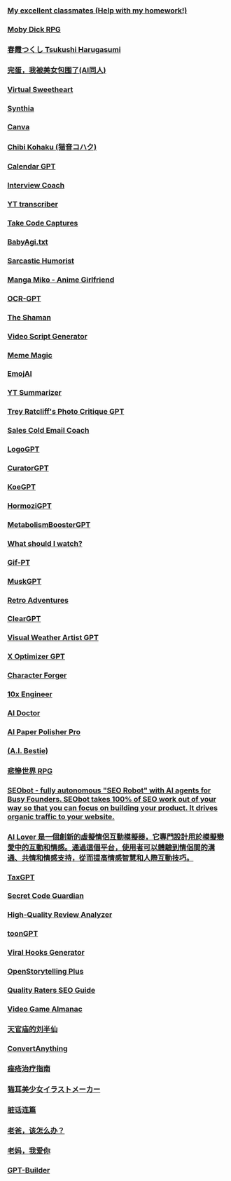 ### [My excellent classmates (Help with my homework!)](https://github.com/lxfater/Awesome-GPTs/blob/main/prompt/My-excellent-classmates-(Help-with-my-homework!))
### [Moby Dick RPG](https://github.com/lxfater/Awesome-GPTs/blob/main/prompt/Moby-Dick-RPG)
### [春霞つくし Tsukushi Harugasumi](https://github.com/lxfater/Awesome-GPTs/blob/main/prompt/春霞つくし-Tsukushi-Harugasumi)
### [完蛋，我被美女包围了(AI同人)](https://github.com/lxfater/Awesome-GPTs/blob/main/prompt/完蛋，我被美女包围了(AI同人))
### [Virtual Sweetheart](https://github.com/lxfater/Awesome-GPTs/blob/main/prompt/Virtual-Sweetheart)
### [Synthia ](https://github.com/lxfater/Awesome-GPTs/blob/main/prompt/Synthia-)
### [Canva](https://github.com/lxfater/Awesome-GPTs/blob/main/prompt/Canva)
### [Chibi Kohaku (猫音コハク)](https://github.com/lxfater/Awesome-GPTs/blob/main/prompt/Chibi-Kohaku-(猫音コハク))
### [Calendar GPT](https://github.com/lxfater/Awesome-GPTs/blob/main/prompt/Calendar-GPT)
### [Interview Coach](https://github.com/lxfater/Awesome-GPTs/blob/main/prompt/Interview-Coach)
### [YT transcriber](https://github.com/lxfater/Awesome-GPTs/blob/main/prompt/YT-transcriber)
### [Take Code Captures](https://github.com/lxfater/Awesome-GPTs/blob/main/prompt/Take-Code-Captures)
### [BabyAgi.txt](https://github.com/lxfater/Awesome-GPTs/blob/main/prompt/BabyAgi.txt)
### [Sarcastic Humorist](https://github.com/lxfater/Awesome-GPTs/blob/main/prompt/Sarcastic-Humorist)
### [Manga Miko - Anime Girlfriend](https://github.com/lxfater/Awesome-GPTs/blob/main/prompt/Manga-Miko---Anime-Girlfriend)
### [OCR-GPT](https://github.com/lxfater/Awesome-GPTs/blob/main/prompt/OCR-GPT)

### [The Shaman](https://github.com/lxfater/Awesome-GPTs/blob/main/prompt/The-Shaman)
### [Video Script Generator](https://github.com/lxfater/Awesome-GPTs/blob/main/prompt/Video-Script-Generator)
### [Meme Magic](https://github.com/lxfater/Awesome-GPTs/blob/main/prompt/Meme-Magic)
### [EmojAI](https://github.com/lxfater/Awesome-GPTs/blob/main/prompt/EmojAI)
### [YT Summarizer](https://github.com/lxfater/Awesome-GPTs/blob/main/prompt/YT-Summarizer)
### [Trey Ratcliff's Photo Critique GPT](https://github.com/lxfater/Awesome-GPTs/blob/main/prompt/Trey-Ratcliff's-Photo-Critique-GPT)
### [Sales Cold Email Coach](https://github.com/lxfater/Awesome-GPTs/blob/main/prompt/Sales-Cold-Email-Coach)
### [LogoGPT](https://github.com/lxfater/Awesome-GPTs/blob/main/prompt/LogoGPT)
### [CuratorGPT](https://github.com/lxfater/Awesome-GPTs/blob/main/prompt/CuratorGPT)
### [KoeGPT](https://github.com/lxfater/Awesome-GPTs/blob/main/prompt/KoeGPT)
### [HormoziGPT](https://github.com/lxfater/Awesome-GPTs/blob/main/prompt/HormoziGPT)
### [MetabolismBoosterGPT](https://github.com/lxfater/Awesome-GPTs/blob/main/prompt/MetabolismBoosterGPT)
### [What should I watch?](https://github.com/lxfater/Awesome-GPTs/blob/main/prompt/What-should-I-watch?)
### [Gif-PT](https://github.com/lxfater/Awesome-GPTs/blob/main/prompt/Gif-PT)
### [MuskGPT](https://github.com/lxfater/Awesome-GPTs/blob/main/prompt/MuskGPT)
### [Retro Adventures](https://github.com/lxfater/Awesome-GPTs/blob/main/prompt/Retro-Adventures)
### [ClearGPT](https://github.com/lxfater/Awesome-GPTs/blob/main/prompt/ClearGPT)
### [Visual Weather Artist GPT](https://github.com/lxfater/Awesome-GPTs/blob/main/prompt/Visual-Weather-Artist-GPT)
### [X Optimizer GPT](https://github.com/lxfater/Awesome-GPTs/blob/main/prompt/X-Optimizer-GPT)
### [Character Forger](https://github.com/lxfater/Awesome-GPTs/blob/main/prompt/Character-Forger)
### [10x Engineer](https://github.com/lxfater/Awesome-GPTs/blob/main/prompt/10x-Engineer)
### [AI Doctor](https://github.com/lxfater/Awesome-GPTs/blob/main/prompt/AI-Doctor)
### [AI Paper Polisher Pro](https://github.com/lxfater/Awesome-GPTs/blob/main/prompt/AI-Paper-Polisher-Pro)
### [(A.I. Bestie)](https://github.com/lxfater/Awesome-GPTs/blob/main/prompt/(A.I.-Bestie))
### [悲慘世界 RPG](https://github.com/lxfater/Awesome-GPTs/blob/main/prompt/悲慘世界-RPG)
### [SEObot - fully autonomous "SEO Robot" with AI agents for Busy Founders. SEObot takes 100% of SEO work out of your way so that you can focus on building your product. It drives organic traffic to your website.](https://github.com/lxfater/Awesome-GPTs/blob/main/prompt/SEObot---fully-autonomous-"SEO-Robot"-with-AI-agents-for-Busy-Founders.-SEObot-takes-100%-of-SEO-work-out-of-your-way-so-that-you-can-focus-on-building-your-product.-It-drives-organic-traffic-to-your-website.)
### [AI Lover 是一個創新的虛擬情侶互動模擬器，它專門設計用於模擬戀愛中的互動和情感。通過這個平台，使用者可以體驗到情侶間的溝通、共情和情感支持，從而提高情感智慧和人際互動技巧。](https://github.com/lxfater/Awesome-GPTs/blob/main/prompt/AI-Lover-是一個創新的虛擬情侶互動模擬器，它專門設計用於模擬戀愛中的互動和情感。通過這個平台，使用者可以體驗到情侶間的溝通、共情和情感支持，從而提高情感智慧和人際互動技巧。)
### [TaxGPT](https://github.com/lxfater/Awesome-GPTs/blob/main/prompt/TaxGPT)
### [Secret Code Guardian](https://github.com/lxfater/Awesome-GPTs/blob/main/prompt/Secret-Code-Guardian)
### [High-Quality Review Analyzer](https://github.com/lxfater/Awesome-GPTs/blob/main/prompt/High-Quality-Review-Analyzer)
### [toonGPT](https://github.com/lxfater/Awesome-GPTs/blob/main/prompt/toonGPT)
### [Viral Hooks Generator](https://github.com/lxfater/Awesome-GPTs/blob/main/prompt/Viral-Hooks-Generator)
### [OpenStorytelling Plus](https://github.com/lxfater/Awesome-GPTs/blob/main/prompt/OpenStorytelling-Plus)
### [Quality Raters SEO Guide](https://github.com/lxfater/Awesome-GPTs/blob/main/prompt/Quality-Raters-SEO-Guide)
### [Video Game Almanac](https://github.com/lxfater/Awesome-GPTs/blob/main/prompt/Video-Game-Almanac)
### [天官庙的刘半仙](https://github.com/lxfater/Awesome-GPTs/blob/main/prompt/天官庙的刘半仙)
### [ConvertAnything](https://github.com/lxfater/Awesome-GPTs/blob/main/prompt/ConvertAnything)
### [痤疮治疗指南](https://github.com/lxfater/Awesome-GPTs/blob/main/prompt/痤疮治疗指南)
### [猫耳美少女イラストメーカー](https://github.com/lxfater/Awesome-GPTs/blob/main/prompt/猫耳美少女イラストメーカー)
### [脏话连篇](https://github.com/lxfater/Awesome-GPTs/blob/main/prompt/脏话连篇)
### [老爸，该怎么办？](https://github.com/lxfater/Awesome-GPTs/blob/main/prompt/老爸，该怎么办？)
### [老妈，我爱你](https://github.com/lxfater/Awesome-GPTs/blob/main/prompt/老妈，我爱你)
### [GPT-Builder](https://github.com/lxfater/Awesome-GPTs/blob/main/prompt/GPT-Builder)